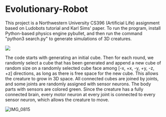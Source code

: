 # Evolutionary-Robot

This project is a Northwestern University CS396 (Artificial Life) assignment based on Ludobots tutorial and Karl Sims' paper. To run the program, install Python-based physics engine pybullet, and then run the command "python3 search.py" to generate simulations of 3D creatures. 

![](https://github.com/Ruiiw/CS396-Robots/blob/finalProject/teaser.gif)

The code starts with generating an initial cube. Then for each round, we randomly select a cube that has been generated and append a new cube of random size on a randomly selected cube face among [-x, +x, -y, +y, -z, +z] directions, as long as there is free space for the new cube. This allows the creature to grow in 3D space. All connected cubes are joined by joints, and some joints are randomly assigned with sensor neurons. The body parts with sensors are colored green. Since the creature has a fully connected brain, every motor neuron at every joint is connected to every sensor neuron, which allows the creature to move. 

![IMG_0815](https://user-images.githubusercontent.com/75329093/220264803-51d24e0d-7684-4923-b4a9-2fef3efc5d69.jpg)
